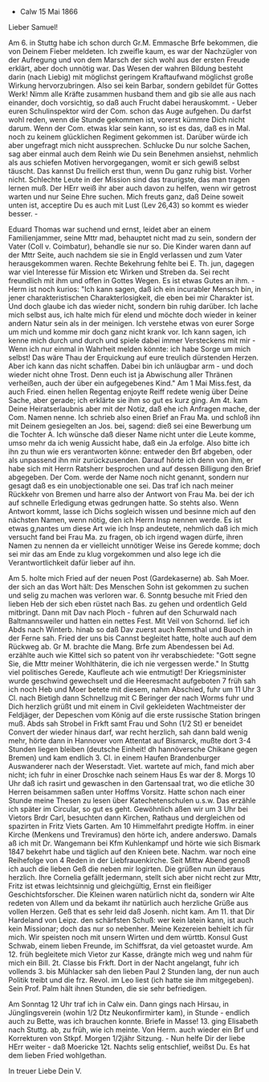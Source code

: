 + Calw 15 Mai 1866

Lieber Samuel!

Am 6. in Stuttg habe ich schon durch Gr.M. Emmasche Brfe bekommen, die von Deinem Fieber meldeten. Ich zweifle kaum, es war der Nachzügler von der Aufregung und von dem Marsch der sich wohl aus der ersten Freude erklärt, aber doch unnötig war. Das Wesen der wahren Bildung besteht darin (nach Liebig) mit möglichst geringem Kraftaufwand möglichst große Wirkung hervorzubringen. Also sei kein Barbar, sondern gebildet für Gottes Werk! Nimm alle Kräfte zusammen husband them and gib sie alle aus nach einander, doch vorsichtig, so daß auch Frucht dabei herauskommt. - Ueber euren Schulinspektor <Reinhardt> wird der Com. schon das Auge aufgehen. Du darfst wohl reden, wenn die Stunde gekommen ist, vorerst kümmre Dich nicht darum. Wenn der Com. etwas klar sein kann, so ist es das, daß es in Mal. noch zu keinem glücklichen Regiment gekommen ist. Darüber würde ich aber ungefragt mich nicht aussprechen. Schlucke Du nur solche Sachen, sag aber einmal auch dem Reinh wie Du sein Benehmen ansiehst, nehmlich als aus schiefen Motiven hervorgegangen, womit er sich gewiß selbst täuscht. Das kannst Du freilich erst thun, wenn Du ganz ruhig bist. Vorher nicht. Schlechte Leute in der Mission sind das traurigste, das man tragen lernen muß. Der HErr weiß ihr aber auch davon zu helfen, wenn wir getrost warten und nur Seine Ehre suchen. Mich freuts ganz, daß Deine soweit unten ist, acceptire Du es auch mit Lust (Lev 26,43) so kommt es wieder besser. -

Eduard Thomas war suchend und ernst, leidet aber an einem Familienjammer, seine Mttr mad, behauptet nicht mad zu sein, sondern der Vater (Coll v. Coimbatur), behandle sie nur so. Die Kinder waren dann auf der Mttr Seite, auch nachdem sie sie in Engld verlassen und zum Vater herausgekommen waren. Rechte Bekehrung fehlte bei E. Th. jun, dagegen war viel Interesse für Mission etc Wirken und Streben da. Sei recht freundlich mit ihm und offen in Gottes Wegen. Es ist etwas Gutes an ihm. - Herm ist noch kurios: "Ich kann sagen, daß ich ein incurabler Mensch bin, in jener charakteristischen Charakterlosigkeit, die eben bei mir Charakter ist. Und doch glaube ich das wieder nicht, sondern bin ruhig darüber. Ich lache mich selbst aus, ich halte mich für elend und möchte doch wieder in keiner andern Natur sein als in der meinigen. Ich verstehe etwas von eurer Sorge um mich und komme mir doch ganz nicht krank vor. Ich kann sagen, ich kenne mich durch und durch und spiele dabei immer Versteckens mit mir - Wenn ich nur einmal in Wahrheit melden könnte: ich habe Sorge um mich selbst! Das wäre Thau der Erquickung auf eure treulich dürstenden Herzen. Aber ich kann das nicht schaffen. Dabei bin ich unläugbar arm - und doch wieder nicht ohne Trost. Denn euch ist ja Abwischung aller Thränen verheißen, auch der über ein aufgegebenes Kind." Am 1 Mai Miss.fest, da auch Fried. einen hellen Regentag enjoyte Reiff redete wenig über Deine Sache, aber gerade; ich erklärte sie ihm so gut es kurz ging. Am 4t. kam Deine Heiratserlaubnis aber mit der Notiz, daß ehe ich Anfragen mache, der Com. Namen nenne. Ich schrieb also einen Brief an Frau Ma. und schloß ihn mit Deinem gesiegelten an Jos. bei, sagend: dieß sei eine Bewerbung um die Tochter A. Ich wünsche daß dieser Name nicht unter die Leute komme, umso mehr da ich wenig Aussicht habe, daß ein Ja erfolge. Also bitte ich ihn zu thun wie ers verantworten könne: entweder den Brf abgeben, oder als unpassend ihn mir zurückzusenden. Darauf hörte ich denn von ihm, er habe sich mit Herrn Ratsherr besprochen und auf dessen Billigung den Brief abgegeben. Der Com. werde der Name noch nicht genannt, sondern nur gesagt daß es ein unobjectionable one sei. Das traf ich nach meiner Rückkehr von Bremen und harre also der Antwort von Frau Ma. bei der ich auf schnelle Erledigung etwas gedrungen hatte. So stehts also. Wenn Antwort kommt, lasse ich Dichs sogleich wissen und besinne mich auf den nächsten Namen, wenn nötig, den ich Herrn Insp nennen werde. Es ist etwas g‚nantes um diese Art wie ich Insp andeutete, nehmlich daß ich mich versucht fand bei Frau Ma. zu fragen, ob ich irgend wagen dürfe, ihren Namen zu nennen da er vielleicht unnötiger Weise ins Gerede komme; doch sei mir das am Ende zu klug vorgekommen und also lege ich die Verantwortlichkeit dafür lieber auf ihn.

Am 5. holte mich Fried auf der neuen Post (Gardekaserne) ab. Sah Moer. der sich an das Wort hält: Des Menschen Sohn ist gekommen zu suchen und selig zu machen was verloren war. 6. Sonntg besuche mit Fried den lieben Heb der sich eben rüstet nach Bas. zu gehen und ordentlich Geld mitbringt. Dann mit Dav nach Ploch - fuhren auf den Schurwald nach Baltmannsweiler und hatten ein nettes Fest. Mit Veil von Schornd. lief ich Abds nach Winterb. hinab so daß Dav zuerst auch Remsthal und Buoch in der Ferne sah. Fried der uns bis Cannst begleitet hatte, holte auch auf dem Rückweg ab. Gr M. brachte die Mang. Brfe zum Abendessen bei Ad. erzählte auch wie Kittel sich so patent von ihr verabschiedete: "Gott segne Sie, die Mttr meiner Wohlthäterin, die ich nie vergessen werde." In Stuttg viel politisches Gerede, Kaufleute ach wie entmutigt! Der Kriegsminister wurde geschwind gewechselt und die Heeresmacht aufgeboten 7 früh sah ich noch Heb und Moer betete mit diesem, nahm Abschied, fuhr um 11 Uhr 3 Cl. nach Bietigh dann Schnellzug mit C Beringer der nach Worms fuhr und Dich herzlich grüßt und mit einem in Civil gekleideten Wachtmeister der Feldjäger, der Depeschen vom König auf die erste russische Station bringen muß. Abds sah Strobel in Frkft samt Frau und Sohn (1/2 St) er beneidet Convert der wieder hinaus darf, war recht herzlich, sah dann bald wenig mehr, hörte dann in Hannover vom Attentat auf Bismarck, mußte dort 3-4 Stunden liegen bleiben (deutsche Einheit! dh hannöversche Chikane gegen Bremen) und kam endlich 3. Cl. in einem Haufen Brandenburger Auswanderer nach der Weserstadt. Viet. wartete auf mich, fand mich aber nicht; ich fuhr in einer Droschke nach seinem Haus Es war der 8. Morgs 10 Uhr daß ich rasirt und gewaschen in den Gartensaal trat, wo die etliche 30 Herren beisammen saßen unter Hoffms Vorsitz. Hatte schon nach einer Stunde meine Thesen zu lesen über Katechetenschulen u.s.w. Das erzähle ich später im Circular, so gut es geht. Gewöhnlich aßen wir um 3 Uhr bei Vietors Brdr Carl, besuchten dann Kirchen, Rathaus und dergleichen od spazirten in Fritz Viets Garten. Am 10 Himmelfahrt predigte Hoffm. in einer Kirche (Menkens und Treviramus) den hörte ich, andere anderswo. Damals aß ich mit Dr. Wangemann bei Kfm Kuhlenkampf und hörte wie sich Bismark 1847 bekehrt habe und täglich auf den Knieen bete. Nachm. war noch eine Reihefolge von 4 Reden in der Liebfrauenkirche. Seit Mittw Abend genoß ich auch die lieben Geß die neben mir logirten. Die grüßen nun überaus herzlich. Ihre Cornelia gefällt jedermann, stellt sich aber nicht recht zur Mttr, Fritz ist etwas leichtsinnig und gleichgültig, Ernst ein fleißiger Geschichtsforscher. Die Kleinen waren natürlich nicht da, sondern wir Alte redeten von Allem und da bekamt ihr natürlich auch herzliche Grüße aus vollen Herzen. Geß that es sehr leid daß Josenh. nicht kam. Am 11. that Dir Hardeland von Leipz. den schärfsten Schuß: wer kein latein kann, ist auch kein Missionar; doch das nur so nebenher. Meine Kezereien behielt ich für mich. Wir speisten noch mit unsern Wirten und dem württb. Konsul Gust Schwab, einem lieben Freunde, im Schiffsrat, da viel getoastet wurde. Am 12. früh begleitete mich Vietor zur Kasse, drängte mich weg und nahm für mich ein Bill. 2t. Classe bis Frkft. Dort in der Nacht angelangt, fuhr ich vollends 3. bis Mühlacker sah den lieben Paul 2 Stunden lang, der nun auch Politik treibt und die frz. Revol. im Leo liest (ich hatte sie ihm mitgegeben). Sein Prof. Palm hält ihnen Stunden, die sie sehr befriedigen.

Am Sonntag 12 Uhr traf ich in Calw ein. Dann gings nach Hirsau, in Jünglingsverein (wohin 1/2 Dtz Neukonfirmirter kam), in Stunde - endlich auch zu Bette, was ich brauchen konnte. Briefe in Masse! 13. ging Elisabeth nach Stuttg. ab, zu früh, wie ich meinte. Von Herm. auch wieder ein Brf und Korrekturen von Stkpf. Morgen 1/2jähr Sitzung. - Nun helfe Dir der liebe HErr weiter - daß Moericke 12t. Nachts selig entschlief, weißst Du. Es hat dem lieben Fried wohlgethan.

 In treuer Liebe
 Dein V.
